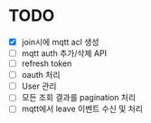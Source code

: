 # TODO

- [x] join시에 mqtt acl 생성
- [ ] mqtt auth 추가/삭제 API
- [ ] refresh token
- [ ] oauth 처리
- [ ] User 관리
- [ ] 모든 조회 결과를 pagination 처리
- [ ] mqtt에서 leave 이벤트 수신 및 처리
